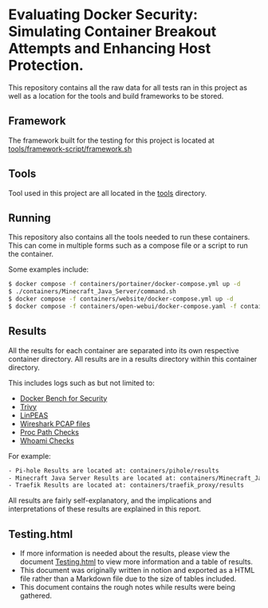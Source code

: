 # Evaluating Docker Security: Simulating Container Breakout Attempts and Enhancing Host Protection.

This repository contains all the raw data for all tests ran in this project as well as a location for the tools and build frameworks to be stored.

## Framework

The framework built for the testing for this project is located at [tools/framework-script/framework.sh](https://github.com/Sm4all/SP-raw-data/blob/master/tools/framework-script/framework.sh)

## Tools

Tool used in this project are all located in the [tools](https://github.com/Sm4all/SP-raw-data/tree/master/tools) directory.

## Running

This repository also contains all the tools needed to run these containers. This can come in multiple forms such as a compose file or a script to run the container.

Some examples include:

```bash
$ docker compose -f containers/portainer/docker-compose.yml up -d
$ ./containers/Minecraft_Java_Server/command.sh
$ docker compose -f containers/website/docker-compose.yml up -d
$ docker compose -f containers/open-webui/docker-compose.yaml -f containers/open-webui/docker-compose.gpu.yaml -f containers/open-webui/docker-compose.api.yaml up -d --build
```

## Results

All the results for each container are separated into its own respective container directory. All results are in a results directory within this container directory.

This includes logs such as but not limited to:

- [Docker Bench for Security](https://github.com/Sm4all/SP-raw-data/blob/master/containers/Minecraft_Java_Server/results/DBfS_results.log)
- [Trivy](https://github.com/Sm4all/SP-raw-data/blob/master/containers/Minecraft_Java_Server/results/trivy_results.log)
- [LinPEAS](https://github.com/Sm4all/SP-raw-data/blob/master/containers/Minecraft_Java_Server/results/linpeas.log)
- [Wireshark PCAP files](https://github.com/Sm4all/SP-raw-data/blob/master/containers/Minecraft_Java_Server/results/tcpdump_capture.pcap)
- [Proc Path Checks](https://github.com/Sm4all/SP-raw-data/blob/master/containers/Minecraft_Java_Server/results/proc_mountable.log)
- [Whoami Checks](https://github.com/Sm4all/SP-raw-data/blob/master/containers/Minecraft_Java_Server/results/whoami.log)

For example:

```bash
- Pi-hole Results are located at: containers/pihole/results
- Minecraft Java Server Results are located at: containers/Minecraft_Java_Server/results
- Traefik Results are located at: containers/traefik_proxy/results
```

All results are fairly self-explanatory, and the implications and interpretations of these results are explained in this report.

## Testing.html

- If more information is needed about the results, please view the document [Testing.html](https://github.com/Sm4all/SP-raw-data/blob/master/Testing.html) to view more information and a table of results.
- This document was originally written in notion and exported as a HTML file rather than a Markdown file due to the size of tables included.
- This document contains the rough notes while results were being gathered.